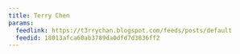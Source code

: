 ```yaml
---
title: Terry Chen
params:
  feedlink: https://t3rrychan.blogspot.com/feeds/posts/default
  feedid: 18013afca60ab3789da0dfd7d3836ff2
---
```

